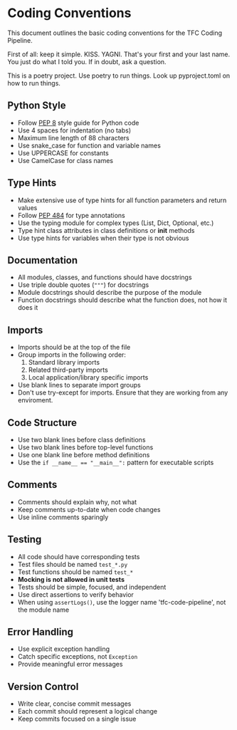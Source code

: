 # Coding Conventions

This document outlines the basic coding conventions for the TFC Coding Pipeline.

First of all: keep it simple. KISS. YAGNI. That's your first and your last name.
You just do what I told you. If in doubt, ask a question.

This is a poetry project. Use poetry to run things. Look up pyproject.toml on how to run things.

## Python Style

- Follow [PEP 8](https://www.python.org/dev/peps/pep-0008/) style guide for Python code
- Use 4 spaces for indentation (no tabs)
- Maximum line length of 88 characters
- Use snake_case for function and variable names
- Use UPPERCASE for constants
- Use CamelCase for class names

## Type Hints

- Make extensive use of type hints for all function parameters and return values
- Follow [PEP 484](https://www.python.org/dev/peps/pep-0484/) for type annotations
- Use the typing module for complex types (List, Dict, Optional, etc.)
- Type hint class attributes in class definitions or __init__ methods
- Use type hints for variables when their type is not obvious

## Documentation

- All modules, classes, and functions should have docstrings
- Use triple double quotes (`"""`) for docstrings
- Module docstrings should describe the purpose of the module
- Function docstrings should describe what the function does, not how it does it

## Imports

- Imports should be at the top of the file
- Group imports in the following order:
    1. Standard library imports
    2. Related third-party imports
    3. Local application/library specific imports
- Use blank lines to separate import groups
- Don't use try-except for imports. Ensure that they are working from any enviroment.

## Code Structure

- Use two blank lines before class definitions
- Use two blank lines before top-level functions
- Use one blank line before method definitions
- Use the `if __name__ == "__main__":` pattern for executable scripts

## Comments

- Comments should explain why, not what
- Keep comments up-to-date when code changes
- Use inline comments sparingly

## Testing

- All code should have corresponding tests
- Test files should be named `test_*.py`
- Test functions should be named `test_*`
- **Mocking is not allowed in unit tests**
- Tests should be simple, focused, and independent
- Use direct assertions to verify behavior
- When using `assertLogs()`, use the logger name 'tfc-code-pipeline', not the module name

## Error Handling

- Use explicit exception handling
- Catch specific exceptions, not `Exception`
- Provide meaningful error messages

## Version Control

- Write clear, concise commit messages
- Each commit should represent a logical change
- Keep commits focused on a single issue
